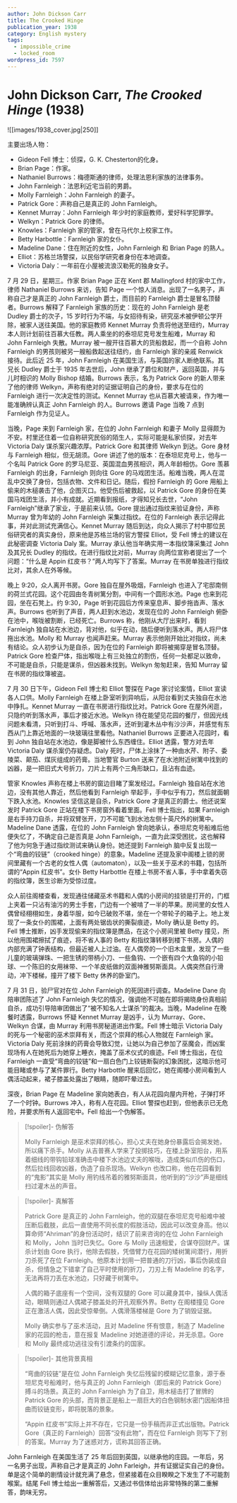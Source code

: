 ```yaml
---
author: John Dickson Carr
title: The Crooked Hinge
publication_year: 1938
category: English mystery
tags:
  - impossible_crime
  - locked_room
wordpress_id: 7597
---
```


# John Dickson Carr, <i>The Crooked Hinge</i> (1938)

![[images/1938_cover.jpg|250]]

主要出场人物：
- Gideon Fell 博士：侦探，G. K. Chesterton的化身。
- Brian Page：作家。
- Nathaniel Burrows：梅德斯通的律师，处理法恩利家族的法律事务。
- John Farnleigh：法恩利近宅当前的男爵。
- Molly Farnleigh：John Farnleigh 的妻子。
- Patrick Gore：声称自己是真正的 John Farnleigh。
- Kennet Murray：John Farnleigh 年少时的家庭教师，爱好科学犯罪学。
- Welkyn：Patrick Gore 的律师。
- Knowles：Farnleigh 家的管家，曾在马代尔上校家工作。
- Betty Harbottle：Farnleigh 家的女仆。
- Madeline Dane：住在附近的女性，John Farnleigh 和 Brian Page 的熟人。
- Elliot：苏格兰场警探，以民俗学研究者身份在本地调查。
- Victoria Daly：一年前在小屋被流浪汉勒死的独身女子。

7 月 29 日，星期三。作家 Brian Page 正在 Kent 郡 Mallingford 村的家中工作，律师 Nathaniel Burrows 来访，告知 Page 一个惊人消息。出现了一名男子，声称自己才是真正的 John Farnleigh 爵士，而目前的 Farnleigh 爵士是冒名顶替者。Burrows 解释了 Farnleigh 家族的历史：现在的 John Farnleigh 是老 Dudley 爵士的次子，15 岁时行为不端，与女招待有染，研究巫术被伊顿公学开除，被家人送往美国。他的家庭教师 Kennet Murray 负责将他送至纽约，Murray 本人则计划前往百慕大任教。两人乘坐的的泰坦尼克号发生船难，Murray 和 John Farnleigh 失散。Murray 被一艘开往百慕大的货船救起，而一个自称 John Farnleigh 的男孩则被另一艘船救起送往纽约，由 Farnleigh 家的亲戚 Renwick 接待。此后近 25 年，John Farnleigh 在美国生活，与英国的家人断绝联系。其兄长 Dudley 爵士于 1935 年去世后，John 继承了爵位和财产，返回英国，并与儿时相识的 Molly Bishop 结婚。Burrows 表示，名为 Patrick Gore 的新人带来了他的律师 Welkyn，声称有绝对的证据证明自己的身份，要求与在位的 Farnleigh 进行一次决定性的测试。Kennet Murray 也从百慕大被请来，作为唯一能准确辨认真正 John Farnleigh 的人。Burrows 邀请 Page 当晚 7 点到 Farnleigh 作为见证人。

当晚，Page 来到 Farnleigh 家，在位的 John Farnleigh 和妻子 Molly 显得颇为不安。村里还住着一位自称研究民俗的陌生人，实际可能是私家侦探，对去年 Victoria Daly 谋杀案兴趣浓厚。Patrick Gore 和其律师 Welkyn 到达。Gore 身材与 Farnleigh 相似，但无胡须。Gore 讲述了他的版本：在泰坦尼克号上，他与一个名叫 Patrick Gore 的罗马尼亚、英国混血男孩相识，两人年龄相仿。Gore 羡慕 Farnleigh 的出身，Farnleigh 则向往 Gore 的马戏团生活。船难当晚，两人在混乱中交换了身份，包括衣物、文件和日记。随后，假扮 Farnleigh 的 Gore 用船上偷来的木槌袭击了他，企图灭口。他受伤后被救起，以 Patrick Gore 的身份在美国马戏团生活，并小有成就。近期看到报纸，才得知兄长去世，“John Farnleigh”继承了家业，于是前来认领。Gore 提出通过指纹来验证身份，声称 Murray 曾为年幼的 John Farnleigh 采集过指纹。在位的 Farnleigh 表示记得此事，并对此测试充满信心。Kennet Murray 随后到达，向众人揭示了村中那位民俗研究者的真实身份，原来他是苏格兰场的官方警探 Elliot，受 Fell 博士的建议在此秘密调查 Victoria Daly 案。Murray 承认他当年确实用一本指纹簿采集过 John 及其兄长 Dudley 的指纹。在进行指纹比对前，Murray 向两位宣称者提出了一个问题：“什么是 Appin 红皮书？”两人均写下了答案。Murray 在书房单独进行指纹比对，其余人在外等候。

晚上 9:20，众人离开书房。Gore 独自在屋外吸烟，Farnleigh 也进入了宅邸南侧的荷兰式花园。这个花园由冬青树篱分割，中间有一个圆形水池。Page 也来到花园，坐在石凳上。约 9:30，Page 听到花园后方传来窒息声、脚步拖沓声、落水声。Burrows 也听到了声音，两人赶到水池边，发现在位的 John Farnleigh 俯卧在池中，喉咙被割断，已经死亡。Burrows 称，他刚从大厅出来时，看到 Farnleigh 独自站在水池边，背对他，似乎在动，随后便听到落水声。两人将尸体拖出水池。Molly 和 Murray 也闻声赶来。Murray 表示他刚开始比对指纹，尚未有结论。众人初步认为是自杀，因为在位的 Farnleigh 即将被揭穿是冒名顶替。Patrick Gore 检查尸体，指出喉咙上有三处独立的割伤，任何一处都足以致命，不可能是自杀，只能是谋杀，但凶器未找到。Welkyn 匆匆赶来，告知 Murray 留在书房的指纹簿被盗。

7 月 30 日下午，Gideon Fell 博士和 Elliot 警探在 Page 家讨论案情，Elliot 宣读各人口供。Molly Farnleigh 在楼上卧室听到异响后，从阳台看到丈夫独自在水池中挣扎。Kennet Murray 一直在书房进行指纹比对。Patrick Gore 在屋外闲逛，只隐约听到落水声，事后才接近水池。Welkyn 待在能望见花园的餐厅，但因光线问题未看清，只听到打斗、呼喊、落水声，还听到灌木丛中有沙沙声，并感觉有东西从门上靠近地面的一块玻璃往里看他。Nathaniel Burrows 正要进入花园时，看到 John 独自站在水池边，像是脚被什么东西缠住。Elliot 透露，警方对去年 Victoria Daly 谋杀案仍存疑虑。Daly 死时，尸体上涂抹了一种由水芹、附子、委陵菜、颠茄、煤灰组成的药膏。当地警官 Burton 送来了在水池附近树篱中找到的凶器，是一把旧式大号折刀，刀片上有两个三角形缺口，且沾有血迹。

管家 Knowles 声称在楼上书房的窗边目睹了案发经过。Farnleigh 独自站在水池边，没有其他人靠近，然后他看到 Farnleigh 举起手，手中似乎有刀，然后就面朝下跌入水池。Knowles 坚信这是自杀，Patrick Gore 才是真正的爵士。他还说案发时 Patrick Gore 正站在楼下书房窗外看着里面。Fell 博士指出，如果 Farnleigh 是右手持刀自杀，并将双臂张开，刀不可能飞到水池左侧十英尺外的树篱中。Madeline Dane 透露，在位的 John Farnleigh 曾向她承认，泰坦尼克号船难后他便失忆了，不确定自己是否真是 John Farnleigh，一直为此深受困扰，这也解释了他为何急于通过指纹测试来确认身份。她还提到 Farnleigh 脑中反复出现一个“弯曲的铰链”（crooked hinge）的意象。Madeline 还提及家中阁楼上锁的房间里藏有一个古老的女性人偶（automaton），以及一些关于巫术的书籍，包括所谓的“Appin 红皮书”。女仆 Betty Harbottle 在楼上书房不省人事，手中拿着失窃的指纹簿，医生诊断为受惊过度。

众人前往阁楼查看，发现通往储藏巫术书籍和人偶的小房间的挂锁是打开的，门框上夹着一只沾有油污的男士手套，门边有一个被啃了一半的苹果。房间里的女性人偶曾经栩栩如生，身着华服，如今已破败不堪，坐在一个带轮子的箱子上。地上发现了一条女仆的围裙，上面有两处锯齿状的撕裂痕迹，Molly 确认是 Betty 的。Fell 博士推断，凶手发现偷来的指纹簿是赝品，在这个小房间里被 Betty 撞见，所以他用围裙擦拭了痕迹，将不省人事的 Betty 和指纹簿转移到楼下书房。人偶的内部充满了钟表结构，但最近被人上过油。在人偶旁的一个旧木盒里，发现了一些儿童的玻璃弹珠、一把生锈的带柄小刀、一些鱼钩、一个嵌有四个大鱼钩的小铅球、一个陈旧的女用袜带、一个羊皮纸做的双面神雅努斯面具。人偶突然自行滑动，冲下楼梯，撞开了楼下 Betty 休养的卧室门。

7 月 31 日，验尸官对在位 John Farnleigh 的死因进行调查。Madeline Dane 向陪审团陈述了 John Farnleigh 失忆的情况，强调他不可能在即将揭晓身份真相前自杀，成功引导陪审团做出了“被不知名人士谋杀”的裁决。当晚，Madeline 在晚餐时透露，Burrows 怀疑 Kennet Murray 是凶手，认为 Murray、Gore、Welkyn 合谋，由 Murray 利用书房秘道进出作案。Fell 博士暗示 Victoria Daly 的死与一个秘密的巫术崇拜有关，而这个崇拜的核心人物就在 Farnleigh 家。Victoria Daly 死前涂抹的药膏会导致幻觉，让她以为自己参加了巫魔会，而凶案现场有人在她死后为她穿上睡衣，掩盖了巫术仪式的痕迹。Fell 博士指出，在位 Farnleigh 一直受“弯曲的铰链”和一扇白色门上铰链断裂的幻象困扰，这暗示他可能目睹或参与了某件罪行。Betty Harbottle 醒来后回忆，她在阁楼小房间看到人偶活动起来，裙子膝盖处露出了眼睛，随即吓晕过去。

深夜，Brian Page 在 Madeline 家向她表白，有人从花园向屋内开枪，子弹打坏了一个时钟。Burrows 冲入，称有人在花园。Elliot 警探也赶到，但他表示已无危险，并要求所有人返回宅中。Fell 给出一个伪解答。

> [!spoiler]- 伪解答
> 
> Molly Farnleigh 是巫术崇拜的核心，担心丈夫在她身份暴露后会揭发她，所以痛下杀手。Molly 从吉普赛人学来了投掷技巧，在楼上卧室阳台，用系着细线的带钩铅球准确击中楼下水池边丈夫的喉咙，造成类似爪伤的伤口，然后拉线回收凶器，伪造了自杀现场。Welkyn 也改口称，他在花园看到的“鬼影”其实是 Molly 用钓线吊着的雅努斯面具，他听到的“沙沙”声是细线扫过灌木丛的声音。

> [!spoiler]- 真解答
> 
> Patrick Gore 是真正的 John Farnleigh，他的双腿在泰坦尼克号船难中被压断后截肢，此后一直使用不同长度的假肢活动，因此可以改变身高。他以算命师“Ahriman”的身份活动时，结识了前来咨询的在位 John Farnleigh 和 Molly，John 当时已失忆。Gore 与 Molly 迅速相爱，合谋夺回财产。谋杀计划由 Gore 执行，他除去假肢，凭借臂力在花园的矮树篱间潜行，用折刀杀死了在位 Farnleigh。他原本计划用一把普通的刀行凶，事后伪装成自杀，但情急之下错拿了自己平时使用的折刀，刀刃上有 Madeline 的名字，无法再将刀丢在水池边，只好藏于树篱中。
> 
> 人偶的箱子底座有一个空间，没有双腿的 Gore 可以藏身其中，操纵人偶活动，眼睛则通过人偶裙子膝盖处的开孔观察外界。Betty 在阁楼撞见 Gore 正在激活人偶，因此受惊晕倒。人偶滑落楼梯是 Gore 为了销毁证据。
> 
> Molly 确实参与了巫术活动，且对 Madeline 怀有恨意，制造了 Madeline 家的花园的枪击，意在报复 Madeline 对她道德的评论，并无杀意。Gore 和 Molly 最终成功逃往没有引渡条约的国家。

> [!spoiler]- 其他背景真相
> 
> “弯曲的铰链”是在位 John Farnleigh 失忆后残留的模糊记忆意象，源于泰坦尼克号船难时，他与真正的 John Farnleigh（即后来的 Patrick Gore）搏斗的场景。真正的 John Farnleigh 为了自卫，用木槌击打了冒牌的 Patrick Gore 的头部，而背景正是船上一扇巨大的白色钢制水密门因船体扭曲而铰链变形，即将脱落的景象。
> 
>  “Appin 红皮书”实际上并不存在，它只是一份手稿而非正式出版物。Patrick Gore（真正的 Farnleigh）回答“没有此物”，而在位 Farnleigh 则写下了别的答案。Murray 为了迷惑对方，谎称其回答正确。

John Farnleigh 在美国生活了 25 年后回到英国，以继承他的庄园。一年后，另一名男子出现，声称自己才是真正的 John Farleigh，并有证据证实自己的身份。单是这个简单的剧情设计就充满了悬念，但紧接着在众目睽睽之下发生了不可能割喉案。结尾 Fell 博士给出一重解答后，又通过书信体给出非常特殊的第二重解答，韵味无穷。